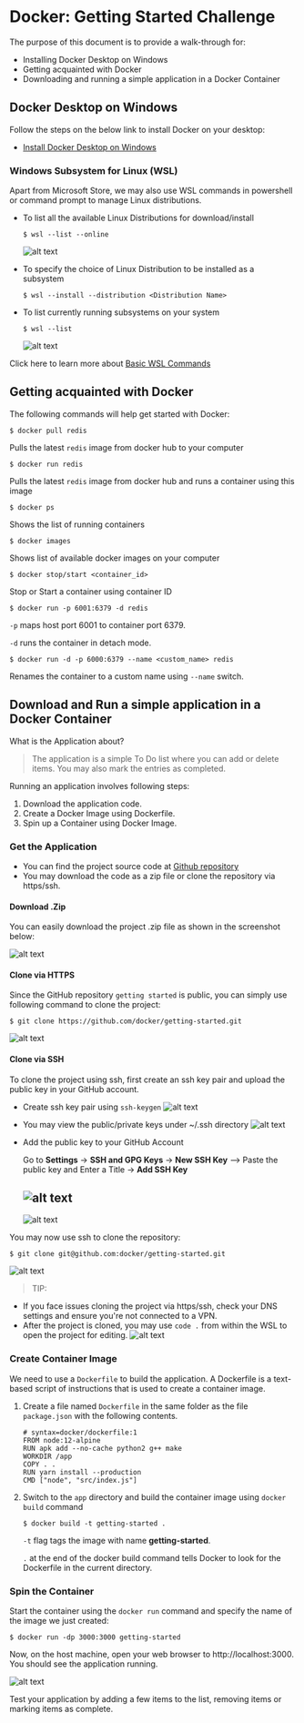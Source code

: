 # Docker: Getting Started Challenge
The purpose of this document is to provide a walk-through for:
- Installing Docker Desktop on Windows
- Getting acquainted with Docker
- Downloading and running a simple application in a Docker Container

## Docker Desktop on Windows
Follow the steps on the below link to install Docker on your desktop:
- [Install Docker Desktop on Windows](https://docs.docker.com/docker-for-windows/install/ "Official Website: Docker")

### Windows Subsystem for Linux (WSL)
Apart from Microsoft Store, we may also use WSL commands in powershell or command prompt to manage Linux distributions.

- To list all the available Linux Distributions for download/install
    ```
    $ wsl --list --online
    ```
    ![alt text](https://objectstorage.ap-mumbai-1.oraclecloud.com/n/bm29mfisnvsu/b/docker-gettingstarted/o/pic2.JPG)

- To specify the choice of Linux Distribution to be installed as a subsystem
    ```
    $ wsl --install --distribution <Distribution Name>
    ```
- To list currently running subsystems on your system
    ```
    $ wsl --list
    ```
    ![alt text](https://objectstorage.ap-mumbai-1.oraclecloud.com/n/bm29mfisnvsu/b/docker-gettingstarted/o/pic4.JPG)
    
Click here to learn more about [Basic WSL Commands](https://docs.microsoft.com/en-us/windows/wsl/basic-commands)

## Getting acquainted with Docker
The following commands will help get started with Docker:
```
$ docker pull redis
```
Pulls the latest `redis` image from docker hub to your computer
```
$ docker run redis
```
Pulls the latest `redis` image from docker hub and runs a container using this image
```
$ docker ps
```
Shows the list of running containers
```
$ docker images
```
Shows list of available docker images on your computer
```
$ docker stop/start <container_id>
```
Stop or Start a container using container ID

```
$ docker run -p 6001:6379 -d redis
```
`-p` maps host port 6001 to container port 6379.

`-d` runs the container in detach mode.
```
$ docker run -d -p 6000:6379 --name <custom_name> redis
```
Renames the container to a custom name using `--name` switch.

## Download and Run a simple application in a Docker Container
What is the Application about?
> The application is a simple To Do list where you can add or delete items. You may also mark the entries as completed.

Running an application involves following steps:
1. Download the application code.
1. Create a Docker Image using Dockerfile. 
1. Spin up a Container using Docker Image.

### Get the Application
- You can find the project source code at [Github repository](https://github.com/docker/getting-started)
- You may download the code as a zip file or clone the repository via https/ssh.

#### Download .Zip
You can easily download the project .zip file as shown in the screenshot below:

![alt text](https://objectstorage.ap-mumbai-1.oraclecloud.com/n/bm29mfisnvsu/b/docker-gettingstarted/o/pic5.JPG)

#### Clone via HTTPS
Since the GitHub repository `getting started` is public, you can simply use following command to clone the project:
```
$ git clone https://github.com/docker/getting-started.git
```
![alt text](https://objectstorage.ap-mumbai-1.oraclecloud.com/n/bm29mfisnvsu/b/docker-gettingstarted/o/pic6.JPG)

#### Clone via SSH
To clone the project using ssh, first create an ssh key pair and upload the public key in your GitHub account.
- Create ssh key pair using `ssh-keygen`
  ![alt text](https://objectstorage.ap-mumbai-1.oraclecloud.com/n/bm29mfisnvsu/b/docker-gettingstarted/o/pic7.JPG)

- You may view the public/private keys under ~/.ssh directory
  ![alt text](https://objectstorage.ap-mumbai-1.oraclecloud.com/n/bm29mfisnvsu/b/docker-gettingstarted/o/pic8.JPG)

- Add the public key to your GitHub Account

  Go to **Settings** -> **SSH and GPG Keys** -> **New SSH Key** --> Paste the public key and Enter a Title -> **Add SSH Key**

  ![alt text](https://objectstorage.ap-mumbai-1.oraclecloud.com/n/bm29mfisnvsu/b/docker-gettingstarted/o/pic11.JPG)
  ---

  ![alt text](https://objectstorage.ap-mumbai-1.oraclecloud.com/n/bm29mfisnvsu/b/docker-gettingstarted/o/pic12.JPG)


You may now use ssh to clone the repository:

```
$ git clone git@github.com:docker/getting-started.git
```
  ![alt text](https://objectstorage.ap-mumbai-1.oraclecloud.com/n/bm29mfisnvsu/b/docker-gettingstarted/o/pic13.JPG)

> TIP:
- If you face issues cloning the project via https/ssh, check your DNS settings and ensure you're not connected to a VPN. 
- After the project is cloned, you may use `code .` from within the WSL to open the project for editing.
  ![alt text](https://objectstorage.ap-mumbai-1.oraclecloud.com/n/bm29mfisnvsu/b/docker-gettingstarted/o/pic14.JPG)

### Create Container Image
We need to use a `Dockerfile` to build the application. A Dockerfile is a text-based script of instructions that is used to create a container image.

1. Create a file named `Dockerfile` in the same folder as the file `package.json` with the following contents.
    ``` docker 
    # syntax=docker/dockerfile:1
    FROM node:12-alpine
    RUN apk add --no-cache python2 g++ make
    WORKDIR /app
    COPY . .
    RUN yarn install --production
    CMD ["node", "src/index.js"]
    ```
1. Switch to the `app` directory and build the container image using `docker build` command
    ```
    $ docker build -t getting-started .
    ```
    `-t` flag tags the image with name **getting-started**.
    
    `.` at the end of the docker build command tells Docker to look for the Dockerfile in the current directory.

### Spin the Container
Start the container using the `docker run` command and specify the name of the image we just created:
```
$ docker run -dp 3000:3000 getting-started
```
Now, on the host machine, open your web browser to http://localhost:3000. You should see the application running.

![alt text](https://objectstorage.ap-mumbai-1.oraclecloud.com/n/bm29mfisnvsu/b/docker-gettingstarted/o/pic15.JPG)

Test your application by adding a few items to the list, removing items or marking items as complete.
